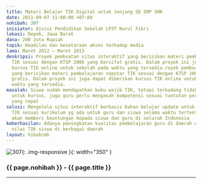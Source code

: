 ```yaml
---
title: Materi Belajar TIK Digital untuk Jenjang SD SMP SMA
date: 2011-09-07 11:08:00 +07:00
nohibah: 307
inisiator: Divisi Pendidikan Sekolah LP3T Nurul Fikri
lokasi: Depok, Jawa Barat
dana: 200 Juta Rupiah
topik: Keadilan dan kesetaraan akses terhadap media
lama: Maret 2012 – Maret 2013
deskripsi: Proyek pembuatan situs interaktif yang berisikan materi pembelajaran seputar
  TIK sesuai dengan KTSP 2006 yang bersifat gratis. Dalam proyek ini juga dapat diberikan
  kursus TIK online untuk sekolah pada waktu yang tersedia.royek pembuatan situs interaktif
  yang berisikan materi pembelajaran seputar TIK sesuai dengan KTSP 2006 yang bersifat
  gratis. Dalam proyek ini juga dapat diberikan kursus TIK online untuk sekolah pada
  waktu yang tersedia.
masalah: Siswa sudah mendapatkan buku wajib TIK, tetapi terkadang tidak memilki waktu
  untuk kursus, juga guru perlu mengasah kompetensi sesuai tuntutan perubahan TIK
  yang cepat
solusi: Mengelola situs interaktif berbasis bahan belajar update untuk ekstakurikuler
  TIK sesuai kurikulum yg ada untuk guru dan siswa selama waktu tertentu. Proyek ini
  akan memberi keuntungan kepada siswa dan guru di seluruh Indonesia
keberhasilan: Adanya peningkatan kualitas pembelajaran guru di daerah dan peningkatan
  nilai TIK siswa di berbagai daerah
layout: hibahcmb
---
```


![307](/static/img/hibahcmb/307.png){: .img-responsive }{: width="350" }

### {{ page.nohibah }} - {{ page.title }}

---
